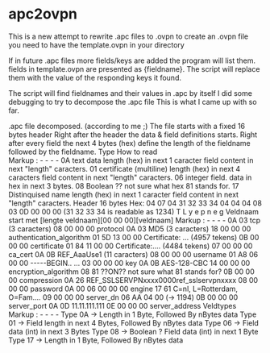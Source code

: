 # apc2ovpn

This is a new attempt to rewrite .apc files to .ovpn
to create an .ovpn file you need to have the template.ovpn in your directory

If in future .apc files more fields/keys are added the program will list them.
fields in template.ovpn are presented as {fieldname}.
The script will replace them with the value of the responding keys it found. 


The script will find fieldnames and their values in .apc by itself
I did some debugging to try to decompose the .apc file
This is what I came up with so far.

.apc file decomposed. (according to me ;) 
The file starts with a fixed 16 bytes header
Right after the header the data & field definitions starts.
Right after every field the next 4 bytes (hex) define the length of the fieldname followed by the fieldname.
Type  How to read  
Markup :  - - - -
0A     text data length (hex) in next 1 caracter field content in next "length" caracters.
01   certificate (multiline) length (hex) in next 4 caracters field content in next "length" caracters.
06   integer field. data in hex in next 3 bytes.
08   Boolean ?? not sure what hex 81 stands for.
17   Distinquised name length (hex) in next 1 caracter field content in next "length" caracters.
Header 16 bytes Hex:
04 07 04 31 32 33 34 04 04 04 08 03 0D 00 00 00    (31 32 33 34 is readable as 1234)
T  L
y  e
p  n
e  g                    Veldnaam start met [lengte veldnaam][00 00 00][veldnaam]
Markup :  - - - -
0A 03 tcp             (3 caracters)    08 00 00 00 protocol
0A 03 MD5             (3 caracters)    18 00 00 00 authentication_algorithm 
01 5D 13 00 00 Certificate: ...    (4957 tekens)  0B 00 00 00  certificate
01 84 11 00 00 Certificate:....    (4484 tekens)  07 00 00 00 ca_cert
0A 0B REF_AaaUse1         (11 caracters)   08 00 00 00 username
01 A8 06 00 00 -----BEGIN..     ...      03 00 00 00 key
0A 0B AES-128-CBC              14 00 00 00 encryption_algorithm
08 81 ??ON?? not sure what 81 stands for?         0B 00 00 00 compression
0A 26 REF_SSLSERVPNxxxx0000ref_sslservpnxxxx   08 00 00 00 password
0A 00                   06 00 00 00 engine
17 61 C=nl, L=Rotterdam, O=Fam....        09 00 00 00 server_dn
06 AA 04 00 (-> 1194)             0B 00 00 00 server_port
0A 0D 11.11.111.111              0E 00 00 00 server_address
Veldtypes
Markup :  - - - -
Type 0A -> Length in 1 Byte, Followed By nBytes data
Type 01 -> Field length in next 4 Bytes, Followed By nBytes data
Type 06 -> Field data (int) in next 3 Bytes
Type 08 -> Boolean ? Field data (int) in next 1 Byte
Type 17 ->  Length in 1 Byte, Followed By nBytes data

